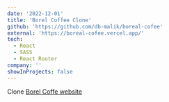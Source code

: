 ```yaml
---
date: '2022-12-01'
title: 'Borel Coffee Clone'
github: 'https://github.com/db-malik/boreal-cofee'
external: 'https://boreal-cofee.vercel.app/'
tech:
  - React
  - SASS
  - React Router
company: ''
showInProjects: false
---
```


Clone [Borel Coffe website](https://www.borealcoffee.ch/?sl=en)
